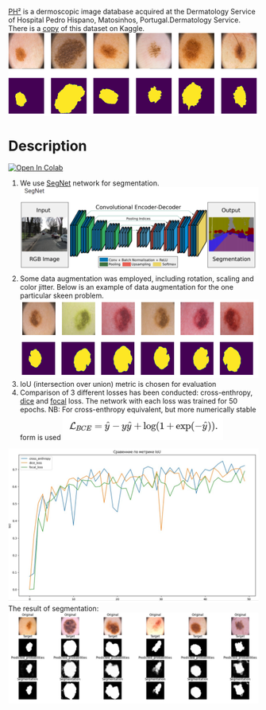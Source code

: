  [PH²](https://www.fc.up.pt/addi/project.html) is a dermoscopic image database acquired at the Dermatology Service of Hospital Pedro Hispano, Matosinhos, Portugal.Dermatology Service. There is a [copy](https://www.kaggle.com/datasets/kanametov/ph2dataset) of this dataset on Kaggle.
 ![](assets/dataset.jpg)

# Description
[![Open In Colab](https://colab.research.google.com/assets/colab-badge.svg)](http://colab.research.google.com/github/Viktor-Sok/DLS_Computer_Vision/blob/main/Segmentation_SegNet/notebooks/segmentation_SegNet.ipynb)

1. We use [SegNet](https://arxiv.org/pdf/1511.00561) network for segmentation. 
![](assets/segnet.jpg)
2. Some data augmentation was employed, including rotation, scaling and color jitter. Below is an example of data augmentation for the one particular skeen problem.
![](assets/aug.jpg)
3. IoU (intersection over union) metric is chosen for evaluation
4. Comparison of 3 different losses has been conducted: cross-enthropy, [dice](https://paperswithcode.com/paper/generalised-dice-overlap-as-a-deep-learning) and [focal](https://arxiv.org/abs/1708.02002v2) loss.
The network with each loss was trained for 50 epochs.
NB: For cross-enthropy equivalent, but more numerically stable form is used ![](assets/ce.jpg)

![](assets/metric.jpg)
The result of segmentation:
![](assets/res.jpg)

